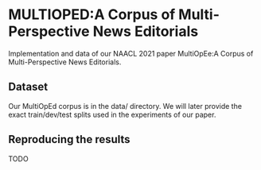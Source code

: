 <h1>MULTIOPED:A Corpus of Multi-Perspective News Editorials</h1>

Implementation and data of our NAACL 2021 paper MultiOpEe:A Corpus of Multi-Perspective News Editorials.

<h2>Dataset</h2>

Our MultiOpEd corpus is in the data/ directory. We will later provide the exact train/dev/test splits used in the experiments of our paper.

<h2>Reproducing the results</h2>

TODO


